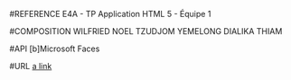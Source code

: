 #REFERENCE
E4A - TP Application HTML 5 - Équipe 1

#COMPOSITION
WILFRIED NOEL TZUDJOM YEMELONG
DIALIKA THIAM

#API
[b]Microsoft Faces

#URL
[a link](https://facerecognition-app.azurewebsites.net)